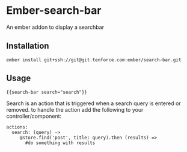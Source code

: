 # Ember-search-bar

An ember addon to display a searchbar
## Installation
`ember install git+ssh://git@git.tenforce.com:ember/search-bar.git`

## Usage
```{{search-bar search="search"}}```

Search is an action that is triggered when a search query is entered or removed.
to handle the action add the following to your controller/component:

```
actions:
  search: (query) ->
     @store.find('post', title: query).then (results) =>
       #do something with results
```